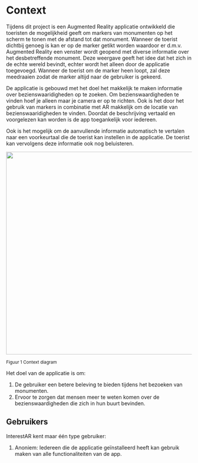 # Context
Tijdens dit project is een Augmented Reality applicatie ontwikkeld die toeristen de mogelijkheid geeft om markers van monumenten op het scherm te tonen met de afstand tot dat monument. Wanneer de toerist dichtbij genoeg is kan er op de marker getikt worden waardoor er d.m.v. Augmented Reality een venster wordt geopend met diverse informatie over het desbetreffende monument. Deze weergave geeft het idee dat het zich in de echte wereld bevindt, echter wordt het alleen door de applicatie toegevoegd. Wanneer de toerist om de marker heen loopt, zal deze meedraaien zodat de marker altijd naar de gebruiker is gekeerd.

De applicatie is gebouwd met het doel het makkelijk te maken informatie over bezienswaaridigheden op te zoeken. Om bezienswaardigheden te vinden hoef je alleen maar je camera er op te richten. Ook is het door het gebruik van markers in combinatie met AR makkelijk om de locatie van bezienswaaridigheden te vinden. Doordat de beschrijving vertaald en voorgelezen kan worden is de app toegankelijk voor iedereen. 

Ook is het mogelijk om de aanvullende informatie automatisch te vertalen naar een voorkeurtaal die de toerist kan instellen in de applicatie. De toerist kan vervolgens deze informatie ook nog beluisteren.

<img src="./Media/ContextDiagram.png" width="550px">
<br><p><sub> Figuur 1 Context diagram </sub></p>

Het doel van de applicatie is om:
1. De gebruiker een betere beleving te bieden tijdens het bezoeken van monumenten.
2. Ervoor te zorgen dat mensen meer te weten komen over de bezienswaardigheden die zich in hun buurt bevinden.

## Gebruikers
InterestAR kent maar één type gebruiker:
1. Anoniem: Iedereen die de applicatie geïnstalleerd heeft kan gebruik maken van alle functionaliteiten van de app.
